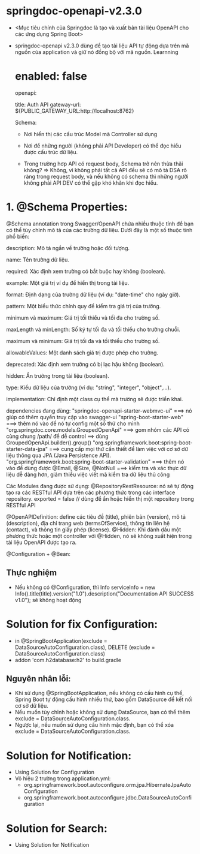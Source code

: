 # springdoc-openapi-v2.3.0
- <Mục tiêu chính của Springdoc là tạo và xuất bản tài liệu OpenAPI cho các ứng dụng Spring Boot>
- springdoc-openapi v2.3.0 dùng để tạo tài liệu API tự động dựa trên mã nguồn của application và giữ nó đồng bộ với mã nguồn.
Learnning

  # enabled: false 
  openapi:
  
  title: Auth API
  gateway-url: ${PUBLIC_GATEWAY_URL:http://localhost:8762}

  Schema: 
  - Nơi hiển thị các cấu trúc Model mà Controller sử dụng
  - Nơi để những người (không phải API Developer) có thể đọc hiểu được cấu trúc dữ liệu.

  - Trong trường hơp API có request body, Schema trở nên thừa thãi không?
  => Không, vì không phải tất cả API đều sẽ có mô tả DSA rõ ràng trong request body, và nếu không có schema thì những người không phải API DEV có thể gặp khó khăn khi đọc hiểu.


# 1. @Schema Properties:

  @Schema annotation trong Swagger/OpenAPI chứa nhiều thuộc tính để bạn có thể tùy chỉnh mô tả của các trường dữ liệu. Dưới đây là một số thuộc tính phổ biến:
  
  description: Mô tả ngắn về trường hoặc đối tượng.
  
  name: Tên trường dữ liệu.
  
  required: Xác định xem trường có bắt buộc hay không (boolean).
  
  example: Một giá trị ví dụ để hiển thị trong tài liệu.
  
  format: Định dạng của trường dữ liệu (ví dụ: "date-time" cho ngày giờ).
  
  pattern: Một biểu thức chính quy để kiểm tra giá trị của trường.
  
  minimum và maximum: Giá trị tối thiểu và tối đa cho trường số.
  
  maxLength và minLength: Số ký tự tối đa và tối thiểu cho trường chuỗi.
  
  maximum và minimum: Giá trị tối đa và tối thiểu cho trường số.
  
  allowableValues: Một danh sách giá trị được phép cho trường.
  
  deprecated: Xác định xem trường có bị lạc hậu không (boolean).
  
  hidden: Ẩn trường trong tài liệu (boolean).
  
  type: Kiểu dữ liệu của trường (ví dụ: "string", "integer", "object",...).
  
  implementation: Chỉ định một class cụ thể mà trường sẽ được triển khai.


  dependencies đang dùng: 
"springdoc-openapi-starter-webmvc-ui" ===> nó giúp có thêm quyền truy cập vào swagger-ui
"spring-boot-starter-web" ===> thêm nó vào để nó tự config một số thứ cho mình
"org.springdoc.core.models.GroupedOpenApi" ===> gom nhóm các API có cùng chung /path/ để dễ control ==> dùng GroupedOpenApi.builder().group()
"org.springframework.boot:spring-boot-starter-data-jpa" ===> cung cấp mọi thứ cần thiết để làm việc với cơ sở dữ liệu thông qua JPA (Java Persistence API).
"org.springframework.boot:spring-boot-starter-validation" ===> thêm nó vào để dùng được @Email, @Size, @NotNull ===> kiểm tra và xác thực dữ liệu dễ dàng hơn, giảm thiểu việc viết mã kiểm tra dữ liệu thủ công



Các Modules đang được sử dụng:
@RepositoryRestResource:  nó sẽ tự động tạo ra các RESTful API dựa trên các phương thức trong các interface repository.
exported = false // dùng để ẩn hoặc hiển thị một repository trong RESTful API

@OpenAPIDefinition: define các tiêu đề (title), phiên bản (version), mô tả (description), địa chỉ trang web (termsOfService), thông tin liên hệ (contact), và thông tin giấy phép (license).
@Hidden: Khi đánh dấu một phương thức hoặc một controller với @Hidden, nó sẽ không xuất hiện trong tài liệu OpenAPI được tạo ra.

@Configuration + @Bean: 


## Thực nghiệm
- Nếu không có @Configuration, thì Info serviceInfo = new Info().title(title).version("1.0").description("Documentation API SUCCESS v1.0"); sẽ không hoạt động

# Solution for fix Configuration:
- in @SpringBootApplication(exclude = DataSourceAutoConfiguration.class), DELETE (exclude = DataSourceAutoConfiguration.class)
- addon 'com.h2database:h2' to build.gradle
## Nguyên nhân lỗi:
- Khi sử dụng @SpringBootApplication, nếu không có cấu hình cụ thể, Spring Boot tự động cấu hình nhiều thứ, bao gồm DataSource để kết nối cơ sở dữ liệu.
- Nếu muốn tùy chỉnh hoặc không sử dụng DataSource, bạn có thể thêm exclude = DataSourceAutoConfiguration.class.
- Ngược lại, nếu muốn sử dụng cấu hình mặc định, bạn có thể xóa exclude = DataSourceAutoConfiguration.class.
# Solution for Notification:
- Using Solution for Configuration
- Vô hiệu 2 trường trong application.yml:
  - org.springframework.boot.autoconfigure.orm.jpa.HibernateJpaAutoConfiguration
  - org.springframework.boot.autoconfigure.jdbc.DataSourceAutoConfiguration
# Solution for Search:
- Using Solution for Notification
